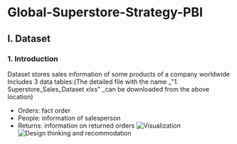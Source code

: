 # Global-Superstore-Strategy-PBI
## I. Dataset
### 1. Introduction
Dataset stores sales information of some products of a company worldwide
Includes 3 data tables:(The detailed file with the name _"1. Superstore_Sales_Dataset xlxs" _can be downloaded from the above location)

* Orders: fact order
* People: information of salesperson
* Returns: information on returned orders
![Visualization](https://github.com/MinhTin29/Global-Superstore-Strategy-PBI/assets/104016398/e01711e7-0cfa-46b1-b49a-cf8a28bbd2f8)
![Design thinking and recommodation](https://github.com/MinhTin29/Global-Superstore-Strategy-PBI/assets/104016398/74121e3c-2450-41c8-8259-11a8b751b029)


